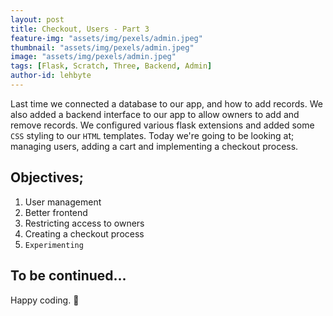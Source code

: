 ```yaml
---
layout: post
title: Checkout, Users - Part 3 
feature-img: "assets/img/pexels/admin.jpeg"
thumbnail: "assets/img/pexels/admin.jpeg"
image: "assets/img/pexels/admin.jpeg"
tags: [Flask, Scratch, Three, Backend, Admin]
author-id: lehbyte
---
```


Last time we connected a database to our app, and how to add records. We also added a backend interface to our app to allow owners to add and remove records. We configured various flask extensions and added some `CSS` styling to our `HTML` templates. Today we're going to be looking at; managing users, adding a cart and implementing a checkout process.

## Objectives;

1. User management
2. Better frontend
3. Restricting access to owners
4. Creating a checkout process
5. `Experimenting`

## To be continued...

Happy coding. 🙂